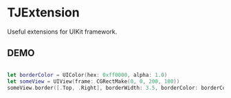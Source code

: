 # TJExtension

Useful extensions for UIKit framework.


## DEMO

```swift

let borderColor = UIColor(hex: 0xff0000, alpha: 1.0)
let someView = UIView(frame: CGRectMake(0, 0, 200, 100))
someView.border([.Top, .Right], borderWidth: 3.5, borderColor: borderColor)
```
